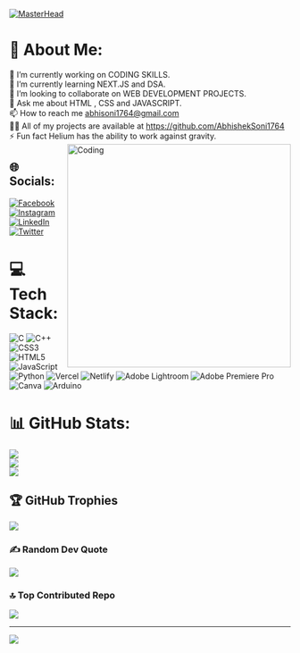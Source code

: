 [![MasterHead](https://i.pinimg.com/originals/d4/b0/04/d4b004a0e2210a0700e58c42ae89360a.gif)](https://wad-minimal-portfolio.vercel.app/)

# 💫 About Me:
🔭 I’m currently working on CODING SKILLS.<br>🌱 I’m currently learning NEXT.JS and DSA.<br>👯 I’m looking to collaborate on WEB DEVELOPMENT PROJECTS.<br>💬 Ask me about HTML , CSS and JAVASCRIPT.<br>📫 How to reach me abhisoni1764@gmail.com<br>👨‍💻 All of my projects are available at https://github.com/AbhishekSoni1764<br>⚡ Fun fact Helium has the ability to work against gravity.<br>
<img align="right" alt="Coding" width="400" src="https://camo.githubusercontent.com/5ddf73ad3a205111cf8c686f687fc216c2946a75005718c8da5b837ad9de78c9/68747470733a2f2f7468756d62732e6766796361742e636f6d2f4576696c4e657874446576696c666973682d736d616c6c2e676966">

## 🌐 Socials:
[![Facebook](https://img.shields.io/badge/Facebook-%231877F2.svg?logo=Facebook&logoColor=white)](https://www.facebook.com/profile.php?id=100010520289177) [![Instagram](https://img.shields.io/badge/Instagram-%23E4405F.svg?logo=Instagram&logoColor=white)](https://www.instagram.com/iamabhishek_237/) [![LinkedIn](https://img.shields.io/badge/LinkedIn-%230077B5.svg?logo=linkedin&logoColor=white)](https://www.linkedin.com/in/abhishek-soni-39472a173/) [![Twitter](https://img.shields.io/badge/Twitter-%231DA1F2.svg?logo=Twitter&logoColor=white)](https://twitter.com/Abhishe45026080) 

# 💻 Tech Stack:
![C](https://img.shields.io/badge/c-%2300599C.svg?style=for-the-badge&logo=c&logoColor=white) ![C++](https://img.shields.io/badge/c++-%2300599C.svg?style=for-the-badge&logo=c%2B%2B&logoColor=white) ![CSS3](https://img.shields.io/badge/css3-%231572B6.svg?style=for-the-badge&logo=css3&logoColor=white) ![HTML5](https://img.shields.io/badge/html5-%23E34F26.svg?style=for-the-badge&logo=html5&logoColor=white) ![JavaScript](https://img.shields.io/badge/javascript-%23323330.svg?style=for-the-badge&logo=javascript&logoColor=%23F7DF1E) ![Python](https://img.shields.io/badge/python-3670A0?style=for-the-badge&logo=python&logoColor=ffdd54) ![Vercel](https://img.shields.io/badge/vercel-%23000000.svg?style=for-the-badge&logo=vercel&logoColor=white) ![Netlify](https://img.shields.io/badge/netlify-%23000000.svg?style=for-the-badge&logo=netlify&logoColor=#00C7B7) ![Adobe Lightroom](https://img.shields.io/badge/Adobe%20Lightroom-31A8FF.svg?style=for-the-badge&logo=Adobe%20Lightroom&logoColor=white) ![Adobe Premiere Pro](https://img.shields.io/badge/Adobe%20Premiere%20Pro-9999FF.svg?style=for-the-badge&logo=Adobe%20Premiere%20Pro&logoColor=white) ![Canva](https://img.shields.io/badge/Canva-%2300C4CC.svg?style=for-the-badge&logo=Canva&logoColor=white) ![Arduino](https://img.shields.io/badge/-Arduino-00979D?style=for-the-badge&logo=Arduino&logoColor=white)
# 📊 GitHub Stats:
![](https://github-readme-stats.vercel.app/api?username=AbhishekSoni1764&theme=blue-green&hide_border=false&include_all_commits=false&count_private=false)<br/>
![](https://github-readme-streak-stats.herokuapp.com/?user=AbhishekSoni1764&theme=blue-green&hide_border=false)<br/>
![](https://github-readme-stats.vercel.app/api/top-langs/?username=AbhishekSoni1764&theme=blue-green&hide_border=false&include_all_commits=false&count_private=false&layout=compact)

## 🏆 GitHub Trophies
![](https://github-profile-trophy.vercel.app/?username=AbhishekSoni1764&theme=tokyonight&no-frame=false&no-bg=true&margin-w=4)

### ✍️ Random Dev Quote
![](https://quotes-github-readme.vercel.app/api?type=horizontal&theme=tokyonight)

### 🔝 Top Contributed Repo
![](https://github-contributor-stats.vercel.app/api?username=AbhishekSoni1764&limit=5&theme=tokyonight&combine_all_yearly_contributions=true)

---
[![](https://visitcount.itsvg.in/api?id=AbhishekSoni1764&icon=0&color=0)](https://visitcount.itsvg.in)

<!-- Proudly created with GPRM ( https://gprm.itsvg.in ) -->
